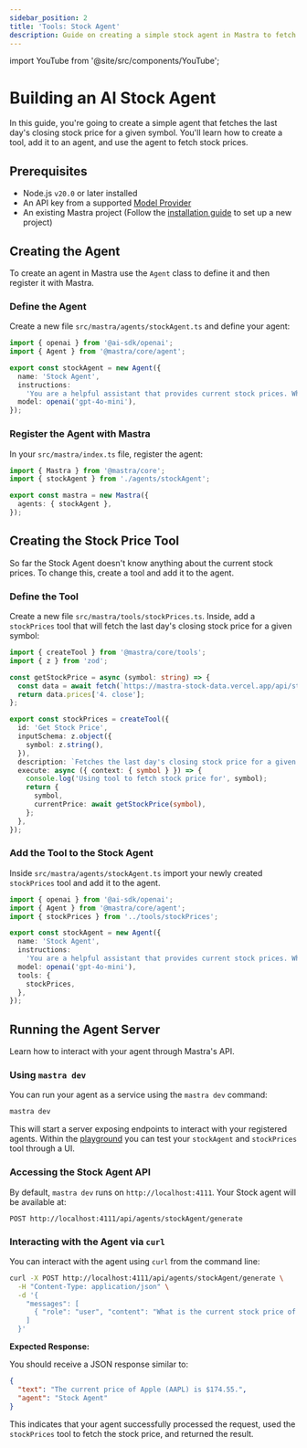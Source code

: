 ```yaml
---
sidebar_position: 2
title: 'Tools: Stock Agent'
description: Guide on creating a simple stock agent in Mastra to fetch the last day's closing stock price for a given symbol.
---
```


import YouTube from '@site/src/components/YouTube';

# Building an AI Stock Agent

In this guide, you're going to create a simple agent that fetches the last day's closing stock price for a given symbol. You'll learn how to create a tool, add it to an agent, and use the agent to fetch stock prices.

<YouTube id="rIaZ4l7y9wo" />

## Prerequisites

- Node.js `v20.0` or later installed
- An API key from a supported [Model Provider](/docs/models/providers)
- An existing Mastra project (Follow the [installation guide](/docs/getting-started/installation) to set up a new project)

## Creating the Agent

To create an agent in Mastra use the `Agent` class to define it and then register it with Mastra.

### Define the Agent

Create a new file `src/mastra/agents/stockAgent.ts` and define your agent:

```ts copy filename="src/mastra/agents/stockAgent.ts"
import { openai } from '@ai-sdk/openai';
import { Agent } from '@mastra/core/agent';

export const stockAgent = new Agent({
  name: 'Stock Agent',
  instructions:
    'You are a helpful assistant that provides current stock prices. When asked about a stock, use the stock price tool to fetch the stock price.',
  model: openai('gpt-4o-mini'),
});
```

### Register the Agent with Mastra

In your `src/mastra/index.ts` file, register the agent:

```ts copy filename="src/mastra/index.ts" {2, 5}
import { Mastra } from '@mastra/core';
import { stockAgent } from './agents/stockAgent';

export const mastra = new Mastra({
  agents: { stockAgent },
});
```

## Creating the Stock Price Tool

So far the Stock Agent doesn't know anything about the current stock prices. To change this, create a tool and add it to the agent.

### Define the Tool

Create a new file `src/mastra/tools/stockPrices.ts`. Inside, add a `stockPrices` tool that will fetch the last day's closing stock price for a given symbol:

```ts filename="src/mastra/tools/stockPrices.ts"
import { createTool } from '@mastra/core/tools';
import { z } from 'zod';

const getStockPrice = async (symbol: string) => {
  const data = await fetch(`https://mastra-stock-data.vercel.app/api/stock-data?symbol=${symbol}`).then(r => r.json());
  return data.prices['4. close'];
};

export const stockPrices = createTool({
  id: 'Get Stock Price',
  inputSchema: z.object({
    symbol: z.string(),
  }),
  description: `Fetches the last day's closing stock price for a given symbol`,
  execute: async ({ context: { symbol } }) => {
    console.log('Using tool to fetch stock price for', symbol);
    return {
      symbol,
      currentPrice: await getStockPrice(symbol),
    };
  },
});
```

### Add the Tool to the Stock Agent

Inside `src/mastra/agents/stockAgent.ts` import your newly created `stockPrices` tool and add it to the agent.

```ts copy filename="src/mastra/agents/stockAgent.ts" {3, 10-12}
import { openai } from '@ai-sdk/openai';
import { Agent } from '@mastra/core/agent';
import { stockPrices } from '../tools/stockPrices';

export const stockAgent = new Agent({
  name: 'Stock Agent',
  instructions:
    'You are a helpful assistant that provides current stock prices. When asked about a stock, use the stock price tool to fetch the stock price.',
  model: openai('gpt-4o-mini'),
  tools: {
    stockPrices,
  },
});
```

## Running the Agent Server

Learn how to interact with your agent through Mastra's API.

### Using `mastra dev`

You can run your agent as a service using the `mastra dev` command:

```bash copy
mastra dev
```

This will start a server exposing endpoints to interact with your registered agents. Within the [playground](/docs/server-db/local-dev-playground) you can test your `stockAgent` and `stockPrices` tool through a UI.

### Accessing the Stock Agent API

By default, `mastra dev` runs on `http://localhost:4111`. Your Stock agent will be available at:

```
POST http://localhost:4111/api/agents/stockAgent/generate
```

### Interacting with the Agent via `curl`

You can interact with the agent using `curl` from the command line:

```bash copy
curl -X POST http://localhost:4111/api/agents/stockAgent/generate \
  -H "Content-Type: application/json" \
  -d '{
    "messages": [
      { "role": "user", "content": "What is the current stock price of Apple (AAPL)?" }
    ]
  }'
```

**Expected Response:**

You should receive a JSON response similar to:

```json
{
  "text": "The current price of Apple (AAPL) is $174.55.",
  "agent": "Stock Agent"
}
```

This indicates that your agent successfully processed the request, used the `stockPrices` tool to fetch the stock price, and returned the result.
